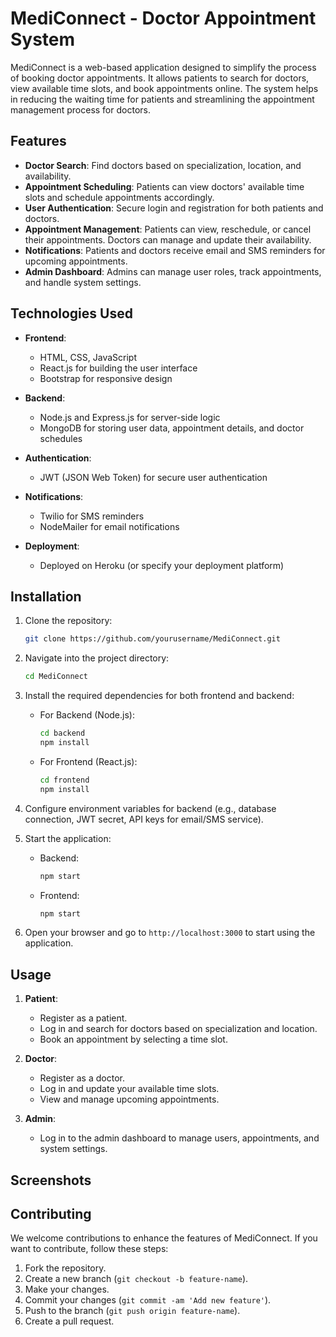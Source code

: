 # MediConnect - Doctor Appointment System

MediConnect is a web-based application designed to simplify the process of booking doctor appointments. It allows patients to search for doctors, view available time slots, and book appointments online. The system helps in reducing the waiting time for patients and streamlining the appointment management process for doctors.

## Features

- **Doctor Search**: Find doctors based on specialization, location, and availability.
- **Appointment Scheduling**: Patients can view doctors' available time slots and schedule appointments accordingly.
- **User Authentication**: Secure login and registration for both patients and doctors.
- **Appointment Management**: Patients can view, reschedule, or cancel their appointments. Doctors can manage and update their availability.
- **Notifications**: Patients and doctors receive email and SMS reminders for upcoming appointments.
- **Admin Dashboard**: Admins can manage user roles, track appointments, and handle system settings.

## Technologies Used

- **Frontend**:

  - HTML, CSS, JavaScript
  - React.js for building the user interface
  - Bootstrap for responsive design

- **Backend**:

  - Node.js and Express.js for server-side logic
  - MongoDB for storing user data, appointment details, and doctor schedules

- **Authentication**:

  - JWT (JSON Web Token) for secure user authentication

- **Notifications**:

  - Twilio for SMS reminders
  - NodeMailer for email notifications

- **Deployment**:

  - Deployed on Heroku (or specify your deployment platform)

## Installation

1. Clone the repository:

   ```bash
   git clone https://github.com/yourusername/MediConnect.git
   ```

2. Navigate into the project directory:

   ```bash
   cd MediConnect
   ```

3. Install the required dependencies for both frontend and backend:

   - For Backend (Node.js):

     ```bash
     cd backend
     npm install
     ```

   - For Frontend (React.js):

     ```bash
     cd frontend
     npm install
     ```

4. Configure environment variables for backend (e.g., database connection, JWT secret, API keys for email/SMS service).

5. Start the application:

   - Backend:
     ```bash
     npm start
     ```
   - Frontend:
     ```bash
     npm start
     ```

6. Open your browser and go to `http://localhost:3000` to start using the application.

## Usage

1. **Patient**:

   - Register as a patient.
   - Log in and search for doctors based on specialization and location.
   - Book an appointment by selecting a time slot.

2. **Doctor**:

   - Register as a doctor.
   - Log in and update your available time slots.
   - View and manage upcoming appointments.

3. **Admin**:

   - Log in to the admin dashboard to manage users, appointments, and system settings.

## Screenshots




## Contributing

We welcome contributions to enhance the features of MediConnect. If you want to contribute, follow these steps:

1. Fork the repository.
2. Create a new branch (`git checkout -b feature-name`).
3. Make your changes.
4. Commit your changes (`git commit -am 'Add new feature'`).
5. Push to the branch (`git push origin feature-name`).
6. Create a pull request.
